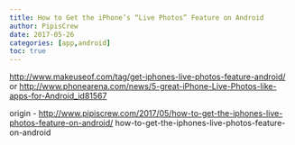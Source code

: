 ```yaml
---
title: How to Get the iPhone’s “Live Photos” Feature on Android
author: PipisCrew
date: 2017-05-26
categories: [app,android]
toc: true
---
```


http://www.makeuseof.com/tag/get-iphones-live-photos-feature-android/
or
http://www.phonearena.com/news/5-great-iPhone-Live-Photos-like-apps-for-Android_id81567

origin - http://www.pipiscrew.com/2017/05/how-to-get-the-iphones-live-photos-feature-on-android/ how-to-get-the-iphones-live-photos-feature-on-android